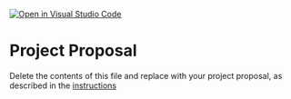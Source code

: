 [![Open in Visual Studio Code](https://classroom.github.com/assets/open-in-vscode-c66648af7eb3fe8bc4f294546bfd86ef473780cde1dea487d3c4ff354943c9ae.svg)](https://classroom.github.com/online_ide?assignment_repo_id=8402979&assignment_repo_type=AssignmentRepo)
# Project Proposal
Delete the contents of this file and replace with your project proposal, as described in the [instructions](./instructions.md)